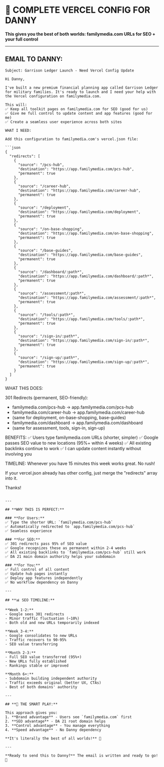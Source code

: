 # 📧 **COMPLETE VERCEL CONFIG FOR DANNY**

**This gives you the best of both worlds: familymedia.com URLs for SEO + your full control**

---

## **EMAIL TO DANNY:**

```
Subject: Garrison Ledger Launch - Need Vercel Config Update

Hi Danny,

I've built a new premium financial planning app called Garrison Ledger for military families. It's ready to launch and I need your help with the Vercel configuration on familymedia.com.

This will:
✅ Keep all toolkit pages on familymedia.com for SEO (good for us)
✅ Give me full control to update content and app features (good for me)
✅ Create a seamless user experience across both sites

WHAT I NEED:

Add this configuration to familymedia.com's vercel.json file:

```json
{
  "redirects": [
    {
      "source": "/pcs-hub",
      "destination": "https://app.familymedia.com/pcs-hub",
      "permanent": true
    },
    {
      "source": "/career-hub",
      "destination": "https://app.familymedia.com/career-hub",
      "permanent": true
    },
    {
      "source": "/deployment",
      "destination": "https://app.familymedia.com/deployment",
      "permanent": true
    },
    {
      "source": "/on-base-shopping",
      "destination": "https://app.familymedia.com/on-base-shopping",
      "permanent": true
    },
    {
      "source": "/base-guides",
      "destination": "https://app.familymedia.com/base-guides",
      "permanent": true
    },
    {
      "source": "/dashboard/:path*",
      "destination": "https://app.familymedia.com/dashboard/:path*",
      "permanent": true
    },
    {
      "source": "/assessment/:path*",
      "destination": "https://app.familymedia.com/assessment/:path*",
      "permanent": true
    },
    {
      "source": "/tools/:path*",
      "destination": "https://app.familymedia.com/tools/:path*",
      "permanent": true
    },
    {
      "source": "/sign-in/:path*",
      "destination": "https://app.familymedia.com/sign-in/:path*",
      "permanent": true
    },
    {
      "source": "/sign-up/:path*",
      "destination": "https://app.familymedia.com/sign-up/:path*",
      "permanent": true
    }
  ]
}
```

WHAT THIS DOES:

301 Redirects (permanent, SEO-friendly):
- familymedia.com/pcs-hub → app.familymedia.com/pcs-hub
- familymedia.com/career-hub → app.familymedia.com/career-hub
- (same for deployment, on-base-shopping, base-guides)
- familymedia.com/dashboard → app.familymedia.com/dashboard
- (same for assessment, tools, sign-in, sign-up)

BENEFITS:
✅ Users type familymedia.com URLs (shorter, simpler)
✅ Google passes SEO value to new locations (95%+ within 4 weeks)
✅ All existing backlinks continue to work
✅ I can update content instantly without involving you

TIMELINE:
Whenever you have 15 minutes this week works great. No rush!

If your vercel.json already has other config, just merge the "redirects" array into it.

Thanks!
```

---

## **WHY THIS IS PERFECT:**

### **For Users:**
✅ Type the shorter URL: `familymedia.com/pcs-hub`  
✅ Automatically redirected to `app.familymedia.com/pcs-hub`  
✅ Seamless experience  

### **For SEO:**
✅ 301 redirects pass 95% of SEO value  
✅ Google recognizes these as permanent within 2-4 weeks  
✅ All existing backlinks to `familymedia.com/pcs-hub` still work  
✅ DA 21 main domain authority helps your subdomain  

### **For You:**
✅ Full control of all content  
✅ Update hub pages instantly  
✅ Deploy app features independently  
✅ No workflow dependency on Danny  

---

## **📊 SEO TIMELINE:**

**Week 1-2:**
- Google sees 301 redirects
- Minor traffic fluctuation (~10%)
- Both old and new URLs temporarily indexed

**Week 3-4:**
- Google consolidates to new URLs
- Traffic recovers to 90-95%
- SEO value transferring

**Month 2-3:**
- Full SEO value transferred (95%+)
- New URLs fully established
- Rankings stable or improved

**Month 6+:**
- Subdomain building independent authority
- Traffic exceeds original (better UX, CTAs)
- Best of both domains' authority

---

## **🎯 THE SMART PLAY:**

This approach gives you:
1. **Brand advantage** - Users see `familymedia.com` first
2. **SEO advantage** - DA 21 root domain helps
3. **Control advantage** - You manage everything
4. **Speed advantage** - No Danny dependency

**It's literally the best of all worlds!** 🎉

---

**Ready to send this to Danny?** The email is written and ready to go! 🚀

